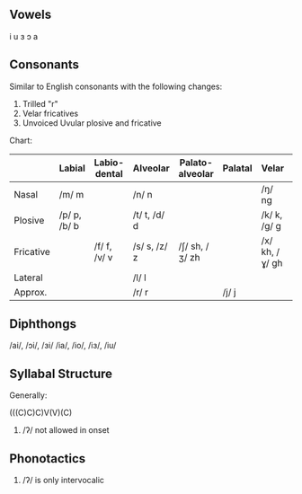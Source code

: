 Vowels
------
i u ɜ ɔ a

Consonants
----------
Similar to English consonants with the following changes:

1. Trilled "r"
2. Velar fricatives
3. Unvoiced Uvular plosive and fricative

Chart:

|           | Labial       | Labio-dental | Alveolar     | Palato-alveolar | Palatal | Velar          | Uvular | Glottal |
|-----------|--------------|--------------|--------------|-----------------|---------|----------------|--------|---------|
| Nasal     | /m/ m        |              | /n/ n        |                 |         | /ŋ/ ng         |        |         |
| Plosive   | /p/ p, /b/ b |              | /t/ t, /d/ d |                 |         | /k/ k, /g/ g   | /q/ q  | /ʔ/ '   |
| Fricative |              | /f/ f, /v/ v | /s/ s, /z/ z |  /ʃ/ sh, /ʒ/ zh |         | /x/ kh, /ɣ/ gh | /χ/ qh | /h/ h   |
| Lateral   |              |              | /l/ l        |                 |         |                |        |         |
| Approx.   |              |              | /r/ r        |                 | /j/ j   |                |        |         |

Diphthongs
----------

/ai/, /ɔi/, /ɜi/
/ia/, /io/, /iɜ/, /iu/

Syllabal Structure
------------------

Generally:

(((C)C)C)V(V)(C)

1. /ʔ/ not allowed in onset


Phonotactics
------------

1. /ʔ/ is only intervocalic
